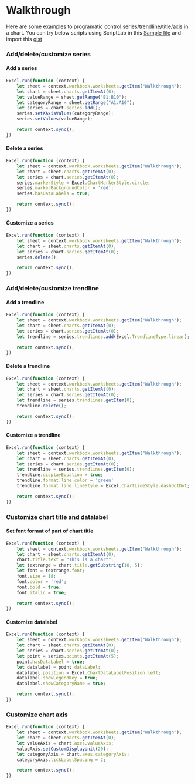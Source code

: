 # Walkthrough
Here are some examples to programatic control series/trendline/title/axis in a chart. You can try below scripts using ScriptLab in this [Sample file](sampleDoc/ExcelChartAPISample.xlsx) and import this [gist](https://gist.github.com/binwang2017/cd94945f613323205393bd7c9f79a552)

### Add/delete/customize series

#### Add a series

```js
Excel.run(function (context) {
    let sheet = context.workbook.worksheets.getItem("Walkthrough");
    let chart = sheet.charts.getItemAt(0);
    let valueRange = sheet.getRange("B1:B10");
    let categoryRange = sheet.getRange("A1:A10");
    let series = chart.series.add();
    series.setXAxisValues(categoryRange);
    series.setValues(valueRange);

    return context.sync();
})
```

#### Delete a series

```js
Excel.run(function (context) {
    let sheet = context.workbook.worksheets.getItem("Walkthrough");
    let chart = sheet.charts.getItemAt(0);
    let series = chart.series.getItemAt(0);
    series.markerStyle = Excel.ChartMarkerStyle.circle;
    series.markerBackgroundColor = 'red';
    series.hasDataLabels = true;

    return context.sync();
})
```

#### Customize a series

```js
Excel.run(function (context) {
    let sheet = context.workbook.worksheets.getItem("Walkthrough");
    let chart = sheet.charts.getItemAt(0);
    let series = chart.series.getItemAt(0);
    series.delete();

    return context.sync();
})
```

### Add/delete/customize trendline

#### Add a trendline
```js
Excel.run(function (context) {
    let sheet = context.workbook.worksheets.getItem("Walkthrough");
    let chart = sheet.charts.getItemAt(0);
    let series = chart.series.getItemAt(0);
    let trendline = series.trendlines.add(Excel.TrendlineType.linear);

    return context.sync();
})
```

#### Delete a trendline
```js
Excel.run(function (context) {
    let sheet = context.workbook.worksheets.getItem("Walkthrough");
    let chart = sheet.charts.getItemAt(0);
    let series = chart.series.getItemAt(0);
    let trendline = series.trendlines.getItem(0);
    trendline.delete();

    return context.sync();
})
```

#### Customize a trendline
```js
Excel.run(function (context) {
    let sheet = context.workbook.worksheets.getItem("Walkthrough");
    let chart = sheet.charts.getItemAt(0);
    let series = chart.series.getItemAt(0);
    let trendline = series.trendlines.getItem(0);
    trendline.displayEquation = true;
    trendline.format.line.color = 'green'
    trendline.format.line.lineStyle = Excel.ChartLineStyle.dashDotDot;

    return context.sync();
})
```

### Customize chart title and datalabel

#### Set font format of part of chart title
```js
Excel.run(function (context) {
    let sheet = context.workbook.worksheets.getItem("Walkthrough");
    let chart = sheet.charts.getItemAt(0);
    chart.title.text = "This is a chart";
    let textrange = chart.title.getSubstring(10, 5);
    let font = textrange.font;
    font.size = 18;
    font.color = 'red';
    font.bold = true;
    font.italic = true;

    return context.sync();
})
```

#### Customize datalabel
```js
Excel.run(function (context) {
    let sheet = context.workbook.worksheets.getItem("Walkthrough");
    let chart = sheet.charts.getItemAt(0);
    let series = chart.series.getItemAt(0);
    let point = series.points.getItemAt(5);
    point.hasDataLabel = true;
    let datalabel = point.dataLabel;
    datalabel.position = Excel.ChartDataLabelPosition.left;
    datalabel.showLegendKey = true;
    datalabel.showCategoryName = true;

    return context.sync();
})
```

### Customize chart axis
```js
Excel.run(function (context) {
    let sheet = context.workbook.worksheets.getItem("Walkthrough");
    let chart = sheet.charts.getItemAt(0);
    let valueAxis = chart.axes.valueAxis;
    valueAxis.setCustomDisplayUnit(20);
    let categoryAxis = chart.axes.categoryAxis;
    categoryAxis.tickLabelSpacing = 2;

    return context.sync();
})
```





 
